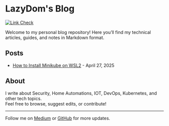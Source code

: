 # LazyDom's Blog

[![Link Check](https://github.com/LazyDom/blog/actions/workflows/link-check.yml/badge.svg?branch=main)](https://github.com/LazyDom/blog/actions/workflows/link-check.yml)

Welcome to my personal blog repository! Here you’ll find my technical articles, guides, and notes in Markdown format.

## Posts

- [How to Install Minikube on WSL2](https://lazydom.github.io/blog/how-to-install-minikube-on-wsl2/) - April 27, 2025

<!-- Add more posts as you write them -->

## About

I write about Security, Home Automations, IOT, DevOps, Kubernetes, and other tech topics.  
Feel free to browse, suggest edits, or contribute!

---

Follow me on [Medium](https://medium.com/@LazyDom) or [GitHub](https://github.com/LazyDom) for more updates.
